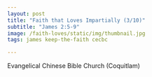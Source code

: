 ```yaml
---
layout: post
title: "Faith that Loves Impartially (3/10)"
subtitle: "James 2:5-9"
image: /faith-loves/static/img/thumbnail.jpg
tags: james keep-the-faith cecbc

---
```

Evangelical Chinese Bible Church (Coquitlam)
